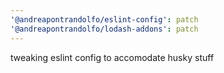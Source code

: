 ```yaml
---
'@andreapontrandolfo/eslint-config': patch
'@andreapontrandolfo/lodash-addons': patch
---
```


tweaking eslint config to accomodate husky stuff
